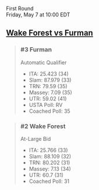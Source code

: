 First Round  
Friday, May 7 at 10:00 EDT
## [Wake Forest vs Furman](https://www.ncaa.com/game/5833664) 

> ### #3 Furman  
> Automatic Qualifier  
> - ITA: 25.423 (34)  
> - Slam: 87.979 (33)  
> - TRN: 79.59 (35)  
> - Massey: 7.09 (35)  
> - UTR: 59.02 (41)  
> - USTA Poll: RV  
> - Coached Poll: 35  

> ### #2 Wake Forest  
> At-Large Bid  
> - ITA: 25.766 (33)  
> - Slam: 88.109 (32)  
> - TRN: 80.202 (31)  
> - Massey: 7.13 (34)  
> - UTR: 60.7 (31)  
> - Coached Poll: 31  